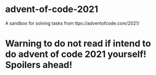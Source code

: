 # advent-of-code-2021
A sandbox for solving tasks from ttps://adventofcode.com/2021/

# Warning to do not read if intend to do advent of code 2021 yourself! Spoilers ahead!
